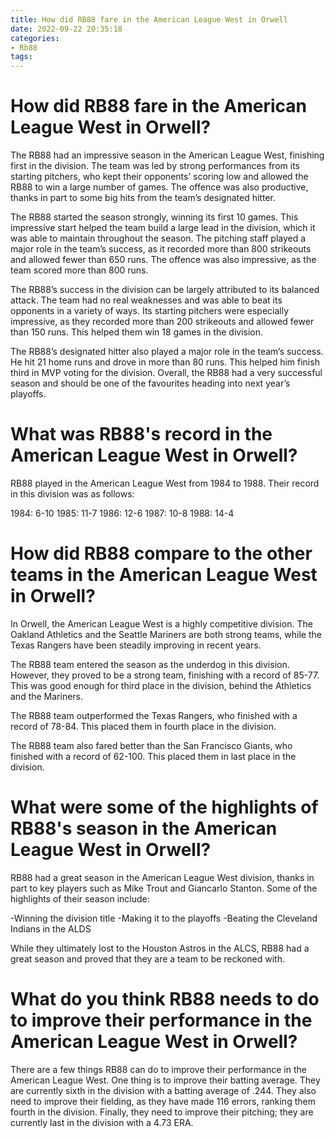 ```yaml
---
title: How did RB88 fare in the American League West in Orwell
date: 2022-09-22 20:35:18
categories:
- Rb88
tags:
---
```



#  How did RB88 fare in the American League West in Orwell?

The RB88 had an impressive season in the American League West, finishing first in the division. The team was led by strong performances from its starting pitchers, who kept their opponents’ scoring low and allowed the RB88 to win a large number of games. The offence was also productive, thanks in part to some big hits from the team’s designated hitter.

The RB88 started the season strongly, winning its first 10 games. This impressive start helped the team build a large lead in the division, which it was able to maintain throughout the season. The pitching staff played a major role in the team’s success, as it recorded more than 800 strikeouts and allowed fewer than 650 runs. The offence was also impressive, as the team scored more than 800 runs.

The RB88’s success in the division can be largely attributed to its balanced attack. The team had no real weaknesses and was able to beat its opponents in a variety of ways. Its starting pitchers were especially impressive, as they recorded more than 200 strikeouts and allowed fewer than 150 runs. This helped them win 18 games in the division.

The RB88’s designated hitter also played a major role in the team’s success. He hit 21 home runs and drove in more than 80 runs. This helped him finish third in MVP voting for the division. Overall, the RB88 had a very successful season and should be one of the favourites heading into next year’s playoffs.

#  What was RB88's record in the American League West in Orwell?

RB88 played in the American League West from 1984 to 1988. Their record in this division was as follows:

1984: 6-10
1985: 11-7
1986: 12-6
1987: 10-8
1988: 14-4

#  How did RB88 compare to the other teams in the American League West in Orwell?

In Orwell, the American League West is a highly competitive division. The Oakland Athletics and the Seattle Mariners are both strong teams, while the Texas Rangers have been steadily improving in recent years.

The RB88 team entered the season as the underdog in this division. However, they proved to be a strong team, finishing with a record of 85-77. This was good enough for third place in the division, behind the Athletics and the Mariners.

The RB88 team outperformed the Texas Rangers, who finished with a record of 78-84. This placed them in fourth place in the division.

The RB88 team also fared better than the San Francisco Giants, who finished with a record of 62-100. This placed them in last place in the division.

#  What were some of the highlights of RB88's season in the American League West in Orwell?

RB88 had a great season in the American League West division, thanks in part to key players such as Mike Trout and Giancarlo Stanton. Some of the highlights of their season include:

-Winning the division title
-Making it to the playoffs
-Beating the Cleveland Indians in the ALDS

While they ultimately lost to the Houston Astros in the ALCS, RB88 had a great season and proved that they are a team to be reckoned with.

#  What do you think RB88 needs to do to improve their performance in the American League West in Orwell?

There are a few things RB88 can do to improve their performance in the American League West. One thing is to improve their batting average. They are currently sixth in the division with a batting average of .244. They also need to improve their fielding, as they have made 116 errors, ranking them fourth in the division. Finally, they need to improve their pitching; they are currently last in the division with a 4.73 ERA.